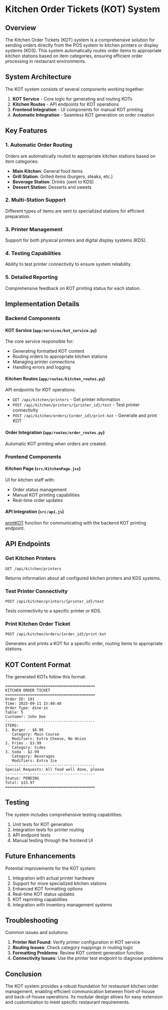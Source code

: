 # Kitchen Order Tickets (KOT) System

## Overview

The Kitchen Order Tickets (KOT) system is a comprehensive solution for sending orders directly from the POS system to kitchen printers or display systems (KDS). This system automatically routes order items to appropriate kitchen stations based on item categories, ensuring efficient order processing in restaurant environments.

## System Architecture

The KOT system consists of several components working together:

1. **KOT Service** - Core logic for generating and routing KOTs
2. **Kitchen Routes** - API endpoints for KOT operations
3. **Frontend Integration** - UI components for manual KOT printing
4. **Automatic Integration** - Seamless KOT generation on order creation

## Key Features

### 1. Automatic Order Routing
Orders are automatically routed to appropriate kitchen stations based on item categories:
- **Main Kitchen**: General food items
- **Grill Station**: Grilled items (burgers, steaks, etc.)
- **Beverage Station**: Drinks (sent to KDS)
- **Dessert Station**: Desserts and sweets

### 2. Multi-Station Support
Different types of items are sent to specialized stations for efficient preparation.

### 3. Printer Management
Support for both physical printers and digital display systems (KDS).

### 4. Testing Capabilities
Ability to test printer connectivity to ensure system reliability.

### 5. Detailed Reporting
Comprehensive feedback on KOT printing status for each station.

## Implementation Details

### Backend Components

#### KOT Service (`app/services/kot_service.py`)
The core service responsible for:
- Generating formatted KOT content
- Routing orders to appropriate kitchen stations
- Managing printer connections
- Handling errors and logging

#### Kitchen Routes (`app/routes/kitchen_routes.py`)
API endpoints for KOT operations:
- `GET /api/kitchen/printers` - Get printer information
- `POST /api/kitchen/printers/{printer_id}/test` - Test printer connectivity
- `POST /api/kitchen/orders/{order_id}/print-kot` - Generate and print KOT

#### Order Integration (`app/routes/order_routes.py`)
Automatic KOT printing when orders are created.

### Frontend Components

#### Kitchen Page (`src/KitchenPage.jsx`)
UI for kitchen staff with:
- Order status management
- Manual KOT printing capabilities
- Real-time order updates

#### API Integration (`src/api.js`)
[printKOT](file:///c:/strategy_test/react_frontend/src/api.js#L201-L215) function for communicating with the backend KOT printing endpoint.

## API Endpoints

### Get Kitchen Printers
```
GET /api/kitchen/printers
```
Returns information about all configured kitchen printers and KDS systems.

### Test Printer Connectivity
```
POST /api/kitchen/printers/{printer_id}/test
```
Tests connectivity to a specific printer or KDS.

### Print Kitchen Order Ticket
```
POST /api/kitchen/orders/{order_id}/print-kot
```
Generates and prints a KOT for a specific order, routing items to appropriate stations.

## KOT Content Format

The generated KOTs follow this format:
```
========================================
KITCHEN ORDER TICKET
========================================
Order ID: 101
Time: 2025-09-11 15:40:40
Order Type: dine-in
Table: 5
Customer: John Doe
----------------------------------------
ITEMS:
1. Burger - $8.99
   Category: Main Course
   Modifiers: Extra Cheese, No Onion
2. Fries - $3.99
   Category: Sides
3. Soda - $2.99
   Category: Beverages
   Modifiers: Extra Ice
----------------------------------------
Special Requests: All food well done, please
----------------------------------------
Status: PENDING
Total: $15.97
========================================
```

## Testing

The system includes comprehensive testing capabilities:
1. Unit tests for KOT generation
2. Integration tests for printer routing
3. API endpoint tests
4. Manual testing through the frontend UI

## Future Enhancements

Potential improvements for the KOT system:
1. Integration with actual printer hardware
2. Support for more specialized kitchen stations
3. Enhanced KOT formatting options
4. Real-time KOT status updates
5. KOT reprinting capabilities
6. Integration with inventory management systems

## Troubleshooting

Common issues and solutions:
1. **Printer Not Found**: Verify printer configuration in KOT service
2. **Routing Issues**: Check category mappings in routing logic
3. **Formatting Problems**: Review KOT content generation function
4. **Connectivity Issues**: Use the printer test endpoint to diagnose problems

## Conclusion

The KOT system provides a robust foundation for restaurant kitchen order management, enabling efficient communication between front-of-house and back-of-house operations. Its modular design allows for easy extension and customization to meet specific restaurant requirements.